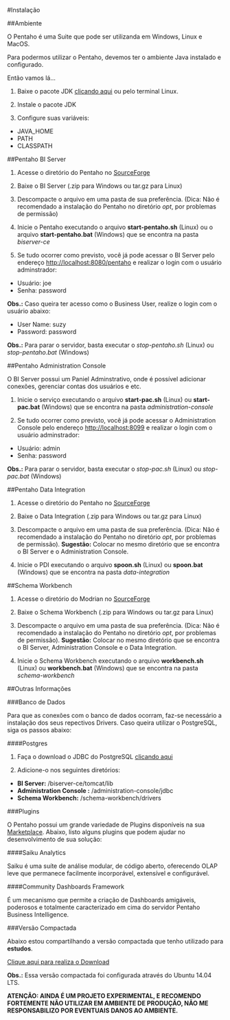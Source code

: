 #Instalação

##Ambiente

O Pentaho é uma Suite que pode ser utilizanda em Windows, Linux e MacOS.

Para podermos utilizar o Pentaho, devemos ter o ambiente Java instalado e configurado. 

Então vamos lá...

1. Baixe o pacote JDK [clicando aqui](http://www.oracle.com/technetwork/pt/java/javase/downloads/index.html) ou pelo terminal Linux.

2. Instale o pacote JDK

3. Configure suas variáveis:
  
  * JAVA_HOME
  * PATH
  * CLASSPATH


##Pentaho BI Server

1. Acesse o diretório do Pentaho no [SourceForge](http://sourceforge.net/projects/pentaho/files/?source=navbar)

2. Baixe o BI Server (.zip para Windows ou tar.gz para Linux)

3. Descompacte o arquivo em uma pasta de sua preferência. (Dica: Não é recomendado a instalação do Pentaho no diretório *opt*, por problemas de permissão)

4. Inicie o Pentaho executando o arquivo **start-pentaho.sh** (Linux) ou o arquivo **start-pentaho.bat** (Windows) que se encontra na pasta *biserver-ce*

5. Se tudo ocorrer como previsto, você já pode acessar o BI Server pelo endereço [http://localhost:8080/pentaho](http://localhost:8080/pentaho) e realizar o login com o usuário adminstrador:

  * Usuário: joe
  * Senha: password

**Obs.:** Caso queira ter acesso como o Business User, realize o login com o usuário abaixo:

  * User Name: suzy
  * Password: password
  
**Obs.:** Para parar o servidor, basta executar o *stop-pentaho.sh* (Linux) ou *stop-pentaho.bat* (Windows)


##Pentaho Administration Console

O BI Server possui um Paniel Adminstrativo, onde é possível adicionar conexões, gerenciar contas dos usuários e etc.

1. Inicie o serviço executando o arquivo **start-pac.sh** (Linux)  ou **start-pac.bat** (Windows) que se encontra na pasta *administration-console*

2. Se tudo ocorrer como previsto, você já pode acessar o Administration Console pelo endereço [http://localhost:8099](http://localhost:8099) e realizar o login com o usuário adminstrador:

  * Usuário: admin
  * Senha: password

**Obs.:** Para parar o servidor, basta executar o *stop-pac.sh* (Linux) ou *stop-pac.bat* (Windows)


##Pentaho Data Integration

1. Acesse o diretório do Pentaho no [SourceForge](http://sourceforge.net/projects/pentaho/files/?source=navbar)

2. Baixe o Data Integration (.zip para Windows ou tar.gz para Linux)

3. Descompacte o arquivo em uma pasta de sua preferência. (Dica: Não é recomendado a instalação do Pentaho no diretório *opt*, por problemas de permissão). **Sugestão:** Colocar no mesmo diretório que se encontra o BI Server e o Administration Console.

4. Inicie o PDI executando o arquivo **spoon.sh** (Linux) ou **spoon.bat** (Windows) que se encontra na pasta *data-integration*


##Schema Workbench

1. Acesse o diretório do Modrian no [SourceForge](http://sourceforge.net/projects/mondrian/files/?source=navbar)

2. Baixe o Schema Workbench (.zip para Windows ou tar.gz para Linux)

3. Descompacte o arquivo em uma pasta de sua preferência. (Dica: Não é recomendado a instalação do Pentaho no diretório *opt*, por problemas de permissão). **Sugestão:** Colocar no mesmo diretório que se encontra o BI Server, Administration Console e  o Data Integration.

4. Inicie o Schema Workbench executando o arquivo **workbench.sh** (Linux) ou **workbench.bat** (Windows) que se encontra na pasta *schema-workbench*



##Outras Informações

###Banco de Dados

Para que as conexões com o banco de dados ocorram, faz-se necessário a instalação dos seus repectivos Drivers. Caso queira utilizar o PostgreSQL, siga os passos abaixo:

####Postgres

1. Faça o download o JDBC do PostgreSQL [clicando aqui](http://jdbc.postgresql.org/)

2. Adicione-o nos seguintes diretórios:

  - **BI Server:** /biserver-ce/tomcat/lib
  - **Administration Console :** /administration-console/jdbc
  - **Schema Workbench:** /schema-workbench/drivers

###Plugins

O Pentaho possui um grande variedade de Plugins disponíveis na sua [Marketplace](http://www.pentaho.com/marketplace/). Abaixo, listo alguns plugins que podem ajudar no desenvolvimento de sua solução:

####Saiku Analytics

Saiku é uma suíte de análise modular, de código aberto, oferecendo OLAP leve que permanece facilmente incorporável, extensível e configurável. 

####Community Dashboards Framework

É um mecanismo que permite a criação de Dashboards amigáveis, poderosos e totalmente caracterizado em cima do servidor Pentaho Business Intelligence.

###Versão Compactada

Abaixo estou compartilhando a versão compactada que tenho utilizado para **estudos**. 

[Clique aqui para realiza o Download](https://drive.google.com/open?id=0B8vfl7nDJrwYOUc1Nng0S0FieVE&authuser=0)

**Obs.:** Essa versão compactada foi configurada através do Ubuntu 14.04 LTS.

**ATENÇÃO: AINDA É UM PROJETO EXPERIMENTAL, E RECOMENDO FORTEMENTE NÃO UTILIZAR EM AMBIENTE DE PRODUÇÃO, NÃO ME RESPONSABILIZO POR EVENTUAIS DANOS AO AMBIENTE.**


